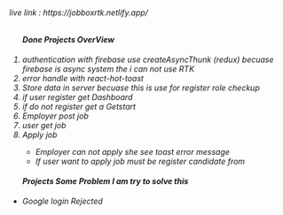 <h6>live link : https://jobboxrtk.netlify.app/<h6/>


<ol>
<h4>Done Projects OverView</h4>
<li>authentication with firebase use createAsyncThunk (redux) becuase firebase is async system the i can not use RTK</li>
<li>error handle with react-hot-toast</li>
<li>Store data in server becuase this is use for register role checkup</li>
<li>if user register get Dashboard </li>
<li>if do not register get a Getstart </li>
<li>Employer post job</li>
<li>user get job </li>
<li>Apply job </li>

<ul>
<li>Employer can not apply she see toast error message</li>
<li>If user want to apply job must be register candidate from</li>

</ul>


</ol>


<ul>
<h4>Projects Some Problem I am try to solve this </h4>
<li>Google login Rejected  </li>
</ul>




<h4 style="background-color:crimson; >React</h4>
